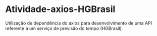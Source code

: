 # Atividade-axios-HGBrasil
Utilização de dependência do axios para desenvolvimento de uma API referente a um serviço de previsão do tempo (HGBrasil).
